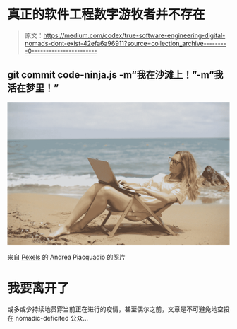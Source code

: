 # 真正的软件工程数字游牧者并不存在

> 原文：<https://medium.com/codex/true-software-engineering-digital-nomads-dont-exist-42efa6a96911?source=collection_archive---------0----------------------->

## git commit code-ninja.js -m“我在沙滩上！”-m“我活在梦里！”

![](img/1e6ace820feaf17dafe687149e37aaab.png)

来自 [Pexels](https://www.pexels.com/photo/woman-in-yellow-shirt-sitting-on-brown-wooden-folding-chair-on-beach-3785612/?utm_content=attributionCopyText&utm_medium=referral&utm_source=pexels) 的 Andrea Piacquadio 的照片

# 我要离开了

或多或少持续地贯穿当前正在进行的疫情，甚至偶尔之前，文章是不可避免地空投在 nomadic-deficited 公众…